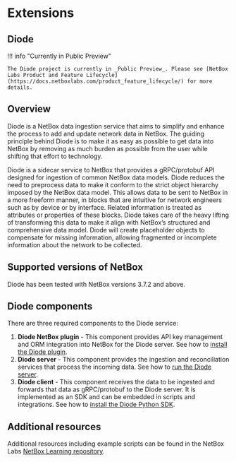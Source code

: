 # Extensions

## Diode

!!! info "Currently in Public Preview"

    The Diode project is currently in _Public Preview_. Please see [NetBox Labs Product and Feature Lifecycle](https://docs.netboxlabs.com/product_feature_lifecycle/) for more details.

## Overview 

Diode is a NetBox data ingestion service that aims to simplify and enhance the process to add and update network data in NetBox. The guiding principle behind Diode is to make it as easy as possible to get data into NetBox by removing as much burden as possible from the user while shifting that effort to technology.

Diode is a sidecar service to NetBox that provides a gRPC/protobuf API designed for ingestion of common NetBox data models. Diode reduces the need to preprocess data to make it conform to the strict object hierarchy imposed by the NetBox data model. This allows data to be sent to NetBox in a more freeform manner, in blocks that are intuitive for network engineers such as by device or by interface. Related information is treated as attributes or properties of these blocks. Diode takes care of the heavy lifting of transforming this data to make it align with NetBox’s structured and comprehensive data model. Diode will create placeholder objects to compensate for missing information, allowing fragmented or incomplete information about the network to be collected.

## Supported versions of NetBox

Diode has been tested with NetBox versions 3.7.2 and above.

## Diode components

There are three required components to the Diode service:

1. **Diode NetBox plugin** - This component provides API key management and ORM integration into NetBox for the Diode server. See how to [install the Diode plugin](https://github.com/netboxlabs/diode-netbox-plugin).
2. **Diode server** - This component provides the ingestion and reconciliation services that process the incoming data. See how to [run the Diode server](https://github.com/netboxlabs/diode/tree/develop/diode-server#readme).
3. **Diode client** - This component receives the data to be ingested and forwards that data as gRPC/protobuf to the Diode server. It is implemented as an SDK and can be embedded in scripts and integrations. See how to [install the Diode Python SDK](https://github.com/netboxlabs/diode-sdk-python).

## Additional resources

Additional resources including example scripts can be found in the NetBox Labs [NetBox Learning repository](https://github.com/netboxlabs/netbox-learning/tree/develop/diode).